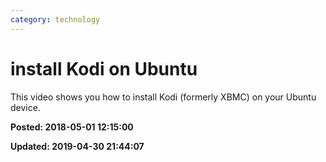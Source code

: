 ```yaml
---
category: technology
---
```

# install Kodi on Ubuntu

This video shows you how to install Kodi (formerly XBMC) on your Ubuntu device.  

**Posted: 2018-05-01 12:15:00** 

**Updated: 2019-04-30 21:44:07** 


